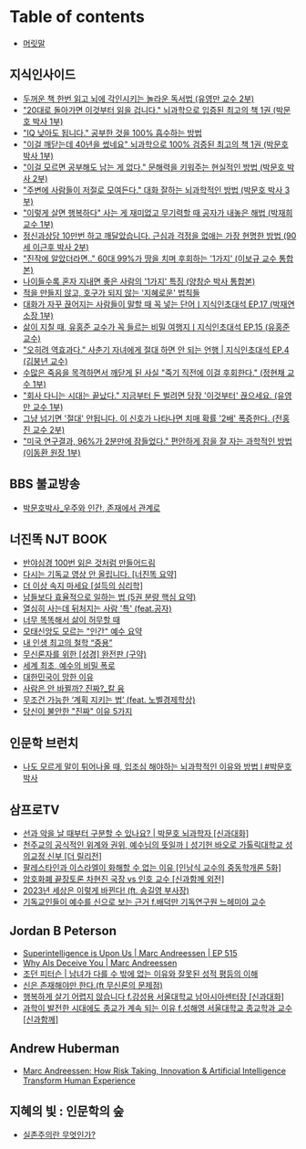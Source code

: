 # Table of contents

* [머릿말](README.md)

## 지식인사이드 <a href="#knowledgeins_kr" id="knowledgeins_kr"></a>

* [두꺼운 책 한번 읽고 뇌에 각인시키는 놀라운 독서법 (유영만 교수 2부)](knowledgeins_kr/an-amazing-reading-method.md)
* ["20대로 돌아가면 이것부터 읽을 겁니다." 뇌과학으로 입증된 최고의 책 1권 (박문호 박사 1부)](knowledgeins_kr/when-i-go-back-to-my-20s.md)
* ["IQ 낮아도 됩니다." 공부한 것을 100% 흡수하는 방법](knowledgeins_kr/its-okay-to-have-a-low-iq.md)
* ["이걸 깨닫는데 40년을 썼네요" 뇌과학으로 100% 검증된 최고의 책 1권 (박문호 박사 1부)](knowledgeins_kr/it-took-me-40-years-to-realize-this.md)
* ["이걸 모르면 공부해도 남는 게 없다." 문해력을 키워주는 현실적인 방법 (박문호 박사 2부)](knowledgeins_kr/if-you-dont-know-this.md)
* ["주변에 사람들이 저절로 모여든다." 대화 잘하는 뇌과학적인 방법  (박문호 박사 3부)](knowledgeins_kr/people-will-gather-around-you-on-their-own.md)
* ["이렇게 살면 행복하다" 사는 게 재미없고 무기력할 때 공자가 내놓은 해법 (박재희 교수 1부)](knowledgeins_kr/im-happy-living-like-this.md)
* [정신과상담 10만번 하고 깨달았습니다. 근심과 걱정을 없애는 가장 현명한 방법 (90세 이근후 박사 2부)](knowledgeins_kr/the-wisest-way-to-get-rid-of-worries-and-concerns.md)
* ["진작에 알았더라면.." 60대 99%가 땅을 치며 후회하는 '1가지' (이보규 교수 통합본)](knowledgeins_kr/1-thing-that-99-of-people-in-their-60s-regret.md)
* [나이들수록 혼자 지내면 좋은 사람의 '1가지' 특징 (양창순 박사 통합본)](knowledgeins_kr/1-characteristic-of-people-who-are-better-off-alone-as-they-get-older.md)
* [적을 만들지 않고, 호구가 되지 않는 '지혜로운' 법칙들](knowledgeins_kr/wise-rules-for-not-making-enemies-and-not-becoming-a-fool.md)
* [대화가 자꾸 끊어지는 사람들이 말할 때 꼭 넣는 단어ㅣ지식인초대석 EP.17 (박재연 소장 1부)](knowledgeins_kr/a-word-that-people-who-keep-interrupting-each-other-when-they-talk-always-use.md)
* [삶이 지칠 때, 유홍준 교수가 꼭 들르는 비밀 여행지ㅣ지식인초대석 EP.15 (유홍준 교수)](knowledgeins_kr/when-life-gets-tiring-professor-yoo-hong-joons-secret-travel-destination.md)
* ["오히려 역효과다." 사춘기 자녀에게 절대 하면 안 되는 언행 | 지식인초대석 EP.4 (김붕년 교수)](knowledgeins_kr/things-you-should-never-say-to-your-teenage-child.md)
* [수많은 죽음을 목격하면서 깨닫게 된 사실 "죽기 직전에 이걸 후회한다." (정현채 교수 1부)](knowledgeins_kr/i-regret-this-right-before-i-die.md)
* ["회사 다니는 시대는 끝났다." 지금부터 돈 벌려면 당장 '이것부터' 끊으세요. (유영만 교수 1부)](knowledgeins_kr/the-era-of-going-to-work-is-over.md)
* [그냥 넘기면 '절대' 안됩니다. 이 신호가 나타나면 치매 확률 '2배' 폭증한다. (전홍진 교수 2부)](knowledgeins_kr/when-this-sign-appears-the-risk-of-dementia-increases-by-2-times.md)
* ["미국 연구결과, 96%가 2분만에 잠들었다." 편안하게 잠을 잘 자는 과학적인 방법 (이동환 원장 1부)](knowledgeins_kr/scientific-ways-to-sleep-well-and-restfully.md)

## BBS 불교방송 <a href="#bbskorea" id="bbskorea"></a>

* [박문호박사\_우주와 인간, 존재에서 관계로](bbskorea/the-universe-and-humans-from-existence-to-relationship.md)

## 너진똑 NJT BOOK

* [반야심경 100번 읽은 것처럼 만들어드림](njt-book/ill-make-it-seem-like-youve-read-the-heart-sutra-100-times.md)
* [다시는 기독교 영상 안 올립니다. \[너진똑 요약\]](njt-book/i-will-never-upload-christian-videos-again.md)
* [더 이상 속지 마세요 \[설득의 심리학\]](njt-book/dont-be-fooled-any-longer-psychology-of-persuasion.md)
* [남들보다 효율적으로 일하는 법 (5권 분량 핵심 요약)](njt-book/how-to-work-more-efficiently-than-others.md)
* [열심히 사는데 뒤처지는 사람 '특' (feat.공자)](njt-book/a-person-who-works-hard-but-falls-behind.md)
* [너무 똑똑해서 삶이 허무할 때](njt-book/when-youre-so-smart-that-life-seems-meaningless.md)
* [모태신앙도 모르는 "인간" 예수 요약](njt-book/summary-of-jesus-a-human-who-does-not-even-know-the-original-religion.md)
* [내 인생 최고의 철학 “중용”](njt-book/the-best-philosophy-of-my-life-the-doctrine-of-the-mean.md)
* [무신론자를 위한 \[성경\] 완전판 (구약)](njt-book/bible-complete-edition-old-testament-for-atheists.md)
* [세계 최초, 예수의 비밀 폭로](njt-book/worlds-first-jesus-secret-revealed.md)
* [대한민국이 망한 이유](njt-book/why-south-korea-failed.md)
* [사람은 안 바뀔까? 진짜?\_칼 융](njt-book/people-dont-change-really-carl-jung.md)
* [무조건 가능한 ‘계획 지키는 법’ (feat. 노벨경제학상)](njt-book/how-to-keep-a-plan-that-is-absolutely-possible.md)
* [당신이 불안한 "진짜" 이유 5가지](njt-book/5-real-reasons-youre-anxious.md)

## 인문학 브런치 <a href="#btnworld" id="btnworld"></a>

* [나도 모르게 말이 튀어나올 때, 입조심 해야하는 뇌과학적인 이유와 방법 l #박문호 박사](btnworld/when-words-come-out-without-you-knowing.md)

## 삼프로TV <a href="#3protv" id="3protv"></a>

* [선과 악을 날 때부터 구분할 수 있나요? | 박문호 뇌과학자 \[신과대화\]](3protv/can-you-distinguish-between-good-and-evil-from-birth.md)
* [천주교의 공식적인 위계와 권위, 예수님의 뜻일까ㅣ성기헌 바오로 가톨릭대학교 성의교정 신부 \[더 릴리전\]](3protv/the-official-hierarchy-and-authority-of-the-catholic-church.md)
* [팔레스타인과 이스라엘이 화해할 수 없는 이유 \[인남식 교수의 중동학개론 5화\]](3protv/why-palestine-and-israel-cannot-reconcile.md)
* [암호화폐 끝장토론 차현진 국장 vs 인호 교수 \[신과함께 외전\]](3protv/cryptocurrency-end-debate.md)
* [2023년 세상은 이렇게 바뀐다! (ft. 송길영 부사장)](3protv/this-is-how-the-world-will-change-in-2023.md)
* [기독교인들이 예수를 신으로 보는 근거 f.배덕만 기독연구원 느헤미야 교수](3protv/the-basis-on-which-christians-view-jesus-as-god.md)

## Jordan B Peterson

* [Superintelligence is Upon Us | Marc Andreessen | EP 515](jordan-b-peterson/superintelligence-is-upon-us.md)
* [Why AIs Deceive You | Marc Andreessen](jordan-b-peterson/why-ais-deceive-you.md)
* [조던 피터슨 | 남녀가 다를 수 밖에 없는 이유와 잘못된 성적 평등의 이해](jordan-b-peterson/why-men-and-women-must-be-different.md)
* [신은 존재해야만 한다.(ft 무신론의 문제점)](jordan-b-peterson/god-must-exist.md)
* [행복하게 살기 어렵지 않습니다 f.강성용 서울대학교 남아시아센터장 \[신과대화\]](jordan-b-peterson/its-not-hard-to-live-happily.md)
* [과학이 발전한 시대에도 종교가 계속 되는 이유 f.성해영 서울대학교 종교학과 교수 \[신과함께\]](jordan-b-peterson/why-religion-continues-even-in-an-age-of-scientific-advancement.md)

## &#x20;Andrew Huberman

* [Marc Andreessen: How Risk Taking, Innovation & Artificial Intelligence Transform Human Experience](andrew-huberman/how-risk-taking-innovation-artificial-intelligence-transform-human-experience.md)

## 지혜의 빛 : 인문학의 숲 <a href="#xhsja" id="xhsja"></a>

* [실존주의란 무엇인가?](xhsja/what-is-existentialism.md)
